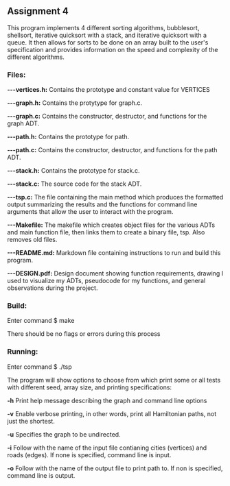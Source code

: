 ## Assignment 4

This program implements 4 different sorting algorithms, bubblesort, shellsort, iterative quicksort with a stack, and iterative quicksort with a queue. It then allows for sorts to be done on an array built to the user's specification and provides information on the speed and complexity of the different algorithms.

### Files:

**---vertices.h:** Contains the prototype and constant value for VERTICES

**---graph.h:** Contains the protytype for graph.c.

**---graph.c:** Contains the constructor, destructor, and functions for the graph ADT.

**---path.h:** Contains the prototype for path.

**---path.c:** Contains the constructor, destructor, and functions for the path ADT.

**---stack.h:** Contains the prototype for stack.c.

**---stack.c:** The source code for the stack ADT.

**---tsp.c:** The file containing the main method which produces the formatted output summarizing the results and the functions for command line arguments that allow the user to interact with the program.

**---Makefile:** The makefile which creates object files for the various ADTs and main function file, then links them to create a binary file, tsp. Also removes old files.

**---README.md:** Markdown file containing instructions to run and build this program.

**---DESIGN.pdf:** Design document showing function requirements, drawing I used to visualize my ADTs, pseudocode for my functions, and general observations during the project.

### Build:

Enter command $ make

There should be no flags or errors during this process

### Running:

Enter command $ ./tsp

The program will show options to choose from which print some or all tests with different seed, array size, and printing specifications:

**-h** Print help message describing the graph and command line options

**-v** Enable verbose printing, in other words, print all Hamiltonian paths, not just the shortest.

**-u** Specifies the graph to be undirected.

**-i** Follow with the name of the input file contianing cities (vertices) and roads (edges). If none is specified, command line is input.

**-o** Follow with the name of the output file to print path to. If non is specified, command line is output.

